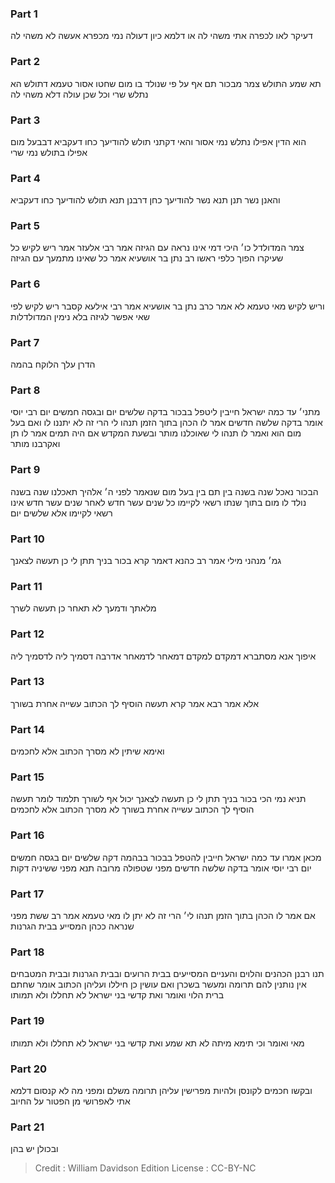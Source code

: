 
### Part 1
דעיקר לאו לכפרה אתי משהי לה או דלמא כיון דעולה נמי מכפרא אעשה לא משהי לה 

### Part 2
תא שמע התולש צמר מבכור תם אף על פי שנולד בו מום שחטו אסור טעמא דתולש הא נתלש שרי וכל שכן עולה דלא משהי לה

### Part 3
הוא הדין אפילו נתלש נמי אסור והאי דקתני תולש להודיעך כחו דעקביא דבבעל מום אפילו בתולש נמי שרי 

### Part 4
והאנן נשר תנן תנא נשר להודיעך כחן דרבנן תנא תולש להודיעך כחו דעקביא

### Part 5
צמר המדולדל כו׳ היכי דמי אינו נראה עם הגיזה אמר רבי אלעזר אמר ריש לקיש כל שעיקרו הפוך כלפי ראשו רב נתן בר אושעיא אמר כל שאינו מתמעך עם הגיזה

### Part 6
וריש לקיש מאי טעמא לא אמר כרב נתן בר אושעיא אמר רבי אילעא קסבר ריש לקיש לפי שאי אפשר לגיזה בלא נימין המדולדלות 

### Part 7
הדרן עלך הלוקח בהמה

### Part 8
מתני׳ עד כמה ישראל חייבין ליטפל בבכור בדקה שלשים יום ובגסה חמשים יום רבי יוסי אומר בדקה שלשה חדשים אמר לו הכהן בתוך הזמן תנהו לי הרי זה לא יתננו לו ואם בעל מום הוא ואמר לו תנהו לי שאוכלנו מותר ובשעת המקדש אם היה תמים אמר לו תן ואקרבנו מותר

### Part 9
הבכור נאכל שנה בשנה בין תם בין בעל מום שנאמר לפני ה׳ אלהיך תאכלנו שנה בשנה נולד לו מום בתוך שנתו רשאי לקיימו כל שנים עשר חדש לאחר שנים עשר חדש אינו רשאי לקיימו אלא שלשים יום

### Part 10
גמ׳ מנהני מילי אמר רב כהנא דאמר קרא בכור בניך תתן לי כן תעשה לצאנך

### Part 11
מלאתך ודמעך לא תאחר כן תעשה לשרך

### Part 12
איפוך אנא מסתברא דמקדם למקדם דמאחר לדמאחר אדרבה דסמיך ליה לדסמיך ליה

### Part 13
אלא אמר רבא אמר קרא תעשה הוסיף לך הכתוב עשייה אחרת בשורך

### Part 14
ואימא שיתין לא מסרך הכתוב אלא לחכמים

### Part 15
תניא נמי הכי בכור בניך תתן לי כן תעשה לצאנך יכול אף לשורך תלמוד לומר תעשה הוסיף לך הכתוב עשייה אחרת בשורך לא מסרך הכתוב אלא לחכמים

### Part 16
מכאן אמרו עד כמה ישראל חייבין להטפל בבכור בבהמה דקה שלשים יום בגסה חמשים יום רבי יוסי אומר בדקה שלשה חדשים מפני שטפולה מרובה תנא מפני ששיניה דקות

### Part 17
אם אמר לו הכהן בתוך הזמן תנהו לי׳ הרי זה לא יתן לו מאי טעמא אמר רב ששת מפני שנראה ככהן המסייע בבית הגרנות

### Part 18
תנו רבנן הכהנים והלוים והעניים המסייעים בבית הרועים ובבית הגרנות ובבית המטבחים אין נותנין להם תרומה ומעשר בשכרן ואם עושין כן חיללו ועליהן הכתוב אומר שחתם ברית הלוי ואומר ואת קדשי בני ישראל לא תחללו ולא תמותו

### Part 19
מאי ואומר וכי תימא מיתה לא תא שמע ואת קדשי בני ישראל לא תחללו ולא תמותו

### Part 20
ובקשו חכמים לקונסן ולהיות מפרישין עליהן תרומה משלם ומפני מה לא קנסום דלמא אתי לאפרושי מן הפטור על החיוב

### Part 21
ובכולן יש בהן

>Credit : William Davidson Edition
>License : CC-BY-NC